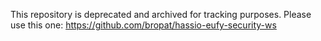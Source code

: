 This repository is deprecated and archived for tracking purposes. Please use this one: https://github.com/bropat/hassio-eufy-security-ws
